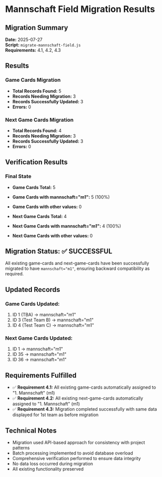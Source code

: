 # Mannschaft Field Migration Results

## Migration Summary

**Date:** 2025-07-27  
**Script:** `migrate-mannschaft-field.js`  
**Requirements:** 4.1, 4.2, 4.3

## Results

### Game Cards Migration
- **Total Records Found:** 5
- **Records Needing Migration:** 3
- **Records Successfully Updated:** 3
- **Errors:** 0

### Next Game Cards Migration
- **Total Records Found:** 4
- **Records Needing Migration:** 3
- **Records Successfully Updated:** 3
- **Errors:** 0

## Verification Results

### Final State
- **Game Cards Total:** 5
- **Game Cards with mannschaft="m1":** 5 (100%)
- **Game Cards with other values:** 0

- **Next Game Cards Total:** 4
- **Next Game Cards with mannschaft="m1":** 4 (100%)
- **Next Game Cards with other values:** 0

## Migration Status: ✅ SUCCESSFUL

All existing game-cards and next-game-cards have been successfully migrated to have `mannschaft="m1"`, ensuring backward compatibility as required.

## Updated Records

### Game Cards Updated:
1. ID 1 (TBA) → mannschaft="m1"
2. ID 3 (Test Team B) → mannschaft="m1"  
3. ID 4 (Test Team C) → mannschaft="m1"

### Next Game Cards Updated:
1. ID 1 → mannschaft="m1"
2. ID 35 → mannschaft="m1"
3. ID 36 → mannschaft="m1"

## Requirements Fulfilled

- ✅ **Requirement 4.1:** All existing game-cards automatically assigned to "1. Mannschaft" (m1)
- ✅ **Requirement 4.2:** All existing next-game-cards automatically assigned to "1. Mannschaft" (m1)  
- ✅ **Requirement 4.3:** Migration completed successfully with same data displayed for 1st team as before migration

## Technical Notes

- Migration used API-based approach for consistency with project patterns
- Batch processing implemented to avoid database overload
- Comprehensive verification performed to ensure data integrity
- No data loss occurred during migration
- All existing functionality preserved